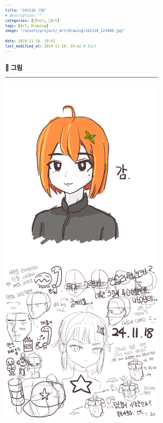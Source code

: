 ```yaml
---
title: "241118 그림"
# description: ""
categories: [📀Post, 🍌Art]
tags: [Art, Drawing]
image: "/assets/project/_Art/drawing/241118_123408.jpg"

date: 2024-11-18. 19:42
last_modified_at: 2024-11-18. 19:42 # Init
---
```


## 📀 그림

---

![241118_123408](/assets/project/_Art/drawing/241118_123408.jpg)
![241118_194015](/assets/project/_Art/drawing/241118_194015.jpg)
